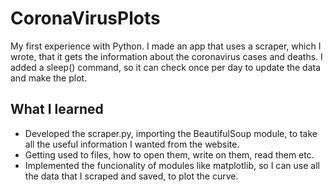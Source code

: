 # CoronaVirusPlots

My first experience with Python. I made an app that uses a scraper, which I wrote, that it gets the information about the coronavirus
cases and deaths. I added a sleep() command, so it can check once per day to update the data and make the plot.

## What I learned

* Developed the scraper.py, importing the BeautifulSoup module, to take all the useful information I wanted from the website.
* Getting used to files, how to open them, write on them, read them etc.
* Implemented the funcionality of modules like matplotlib, so I can use all the data that I scraped and saved, to plot the curve.
